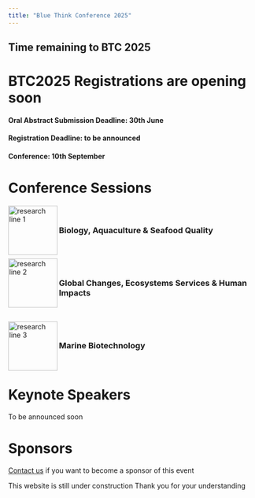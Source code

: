 ```yaml
---
title: "Blue Think Conference 2025"
---
```


<div id="countdown">
  <h2>Time remaining to BTC 2025</h2>
  <p id="countdown-timer"></p>
</div>
<script src="https://phdcommitee.github.io/btc2025/assets/js/countdown.js"></script>

# BTC2025 Registrations are opening soon

#### Oral Abstract Submission Deadline: 30th June
#### Registration Deadline: to be announced
#### Conference: 10th September

# Conference Sessions
<img src="https://phdcommitee.github.io/btc2025//assets/images/1.png" alt="research line 1" align="left" width="100" height="100">
&nbsp;

### Biology, Aquaculture & Seafood Quality 

&nbsp;

<img src="https://phdcommitee.github.io/btc2025//assets/images/2.png" alt="research line 2" align="left" width="100" height="100">
&nbsp;

### Global Changes, Ecosystems Services & Human Impacts

&nbsp;

<img src="https://phdcommitee.github.io/btc2025//assets/images/3.png" alt="research line 3" align="left" width="100" height="100">
&nbsp;

### Marine Biotechnology

&nbsp;

# Keynote Speakers
To be announced soon

# Sponsors

<a href="mailto:bluethinkconference@gmail.com">Contact us</a> if you want to become a sponsor of this event

This website is still under construction
Thank you for your understanding 




